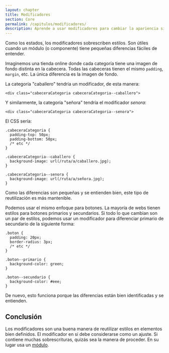 ```yaml
---
layout: chapter
title: Modificadores
section: Core
permalink: /capitulos/modificadores/
description: Aprende a usar modificadores para cambiar la apariencia si existen ligeras diferencias.
---
```


Como los estados, los modificadores sobrescriben estilos. Son útiles cuando un módulo (o componente) tiene pequeñas diferencias fáciles de entender.

Imaginemos una tienda online donde cada categoría tiene una imagen de fondo distinta en la cabecera. Todas las cabeceras tienen el mismo `padding`, `margin`, etc. La única diferencia es la imagen de fondo.

La categoría "caballero" tendría un modificador, de esta manera:

	<div class="cabeceraCategoria cabeceraCategoria--caballero">

Y similarmente, la categoría "señora" tendría el modificador *senora*:

	<div class="cabeceraCategoria cabeceraCategoria--senora">

El CSS sería:

	.cabeceraCategoria {
	  padding-top: 50px;
	  padding-bottom: 50px;
	  /* etc */
	}

	.cabeceraCategoria--caballero {
	  background-image: url(/ruta/a/caballero.jpg);
	}

	.cabeceraCategoria--senora {
	  background-image: url(/ruta/a/señora.jpg);
	}

Como las diferencias son pequeñas y se entienden bien, este tipo de reutilización es más mantenible.

Podemos usar el mismo enfoque para botones. La mayoría de webs tienen estilos para botones primarios y secundarios. Si todo lo que cambian son un par de estilos, podemos usar un modificador para diferenciar primario de secundario de la siguiente forma:

	.boton {
	  padding: 20px;
	  border-radius: 3px;
	  /* etc */
	}

	.boton--primario {
	  background-color: green;
	}

	.boton--secundario {
	  background-color: #eee;
	}

De nuevo, esto funciona porque las diferencias están bien identificadas y se entienden.

## Conclusión

Los modificadores son una buena manera de reutilizar estilos en elementos bien definidos. El modificador en si debe considerarse como un ajuste. Si contiene muchas sobrescrituras, quizás sea la manera de proceder. En su lugar usa un [módulo](/capitulos/modulos/).
